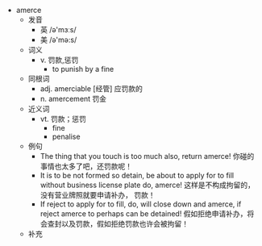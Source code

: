 - amerce
  - 发音
    - 英 /ə'mɜːs/
    - 美 /ə'mə:s/
  - 词义
    - v. 罚款,惩罚
      - to punish by a fine 
  - 同根词
    - adj. amerciable [经管] 应罚款的
    - n. amercement 罚金
  - 近义词
    - vt. 罚款；惩罚
      - fine
      - penalise
  - 例句
    - The thing that you touch is too much also, return amerce! 你碰的事情也太多了吧，还罚款呢！
    - It is to be not formed so detain, be about to apply for to fill without business license plate do, amerce! 这样是不构成拘留的，没有营业牌照就要申请补办， 罚款！
    - If reject to apply for to fill, do, will close down and amerce, if reject amerce to perhaps can be detained! 假如拒绝申请补办，将会查封以及罚款，假如拒绝罚款也许会被拘留！
  - 补充